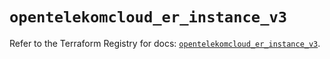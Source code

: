 # `opentelekomcloud_er_instance_v3`

Refer to the Terraform Registry for docs: [`opentelekomcloud_er_instance_v3`](https://registry.terraform.io/providers/opentelekomcloud/opentelekomcloud/1.36.20/docs/resources/er_instance_v3).
